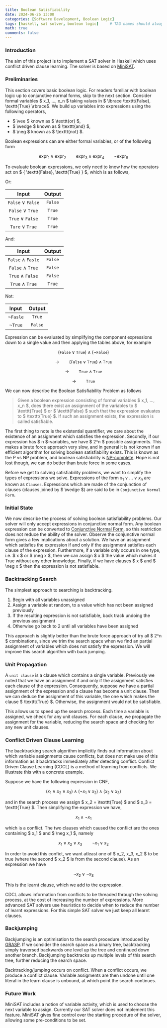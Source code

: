 ```yaml
---
title: Boolean Satisfiability
date: 2024-06-26 13:00
categories: [Software Development, Boolean Logic]
tags: [haskell, sat solver, boolean logic]     # TAG names should always be lowercase
math: true
comments: false
---
```


### **Introduction**

The aim of this project is to implement a SAT solver in Haskell which uses conflict driven clause learning.
The solver is based on [MiniSAT](https://minisat.se/MiniSat).

### **Preliminaries**

This section covers basic boolean logic.
For readers familiar with boolean logic up to conjunctive normal forms, skip to the next section.
Consider formal variables $ x_1, ..., x_n $ taking values in $ \lbrace \texttt{False}, \texttt{True} \rbrace$.
We build up variables into expressions using the following operators,

- $ \vee $ known as $ \texttt{or} $,
- $ \wedge $ known as $ \texttt{and} $,
- $ \neg $ known as $ \texttt{not} $.

Boolean expressions can are either formal variables, or of the following form

$$\text{expr}_1 \vee \text{expr}_2 \qquad \text{expr}_3 \wedge \text{expr}_4 \qquad \neg \text{expr}_5$$

To evaluate boolean expressions, we only need to know how the operators act on $ \{ \texttt{False}, \texttt{True} \} $, which is as follows,

Or:

| Input | Output |
| :---: | :---: |
| $\texttt{False} \vee \texttt{False}$ | $\texttt{False}$ |
| $\texttt{False} \vee \texttt{True}$ | $\texttt{True}$ |
| $\texttt{True} \vee \texttt{False}$ | $\texttt{True}$ |
| $\texttt{Ture} \vee \texttt{True}$ | $\texttt{True}$ |

And:

| Input | Output |
| :---: | :---: |
| $\texttt{False} \wedge \texttt{Fasle}$ | $\texttt{False}$ |
| $\texttt{False} \wedge \texttt{True}$ | $\texttt{False}$ |
| $\texttt{True} \wedge \texttt{False}$ | $\texttt{False}$ |
| $\texttt{True} \wedge \texttt{True}$ | $\texttt{True}$ |

Not:

| Input | Output |
| :---: | :---: |
| $\neg \texttt{Fasle}$ | $\texttt{True}$ |
| $\neg \texttt{True}$ | $\texttt{False}$ |

Expression can be evaluated by simplifying the component expressions down to a single value and then applying the tables above, for example

$$(\texttt{False} \vee \texttt{True}) \wedge (\neg \texttt{False})$$

$$\rightarrow \qquad (\texttt{False} \vee \texttt{True}) \wedge \texttt{True}$$

$$\rightarrow \qquad\texttt{True} \wedge \texttt{True}$$

$$\rightarrow \qquad\texttt{True}$$

We can now describe the Boolean Satisfiability Problem as follows

> Given a boolean expression consisting of formal variables $ x_1, ..., x_n $, does there exist an assignment of the variables to $ \texttt{True} $ or $ \texttt{False} $ such that the expression evaluates to $ \texttt{True} $. If such an assignment exists, the expression is called satisfiable.

The first thing to note is the existential quantifier, we care about the existence of an assignment which satisfies the expression.
Secondly, if our expression has $ n $-variables, we have $ 2^n $ possible assignments.
This makes a brute force approach very slow, and in general it is not known if an efficient algorithm for solving boolean satisfiability exists.
This is known as the P vs NP problem, and boolean satisfiability is [NP-complete](https://en.wikipedia.org/wiki/NP-completeness).
Hope is not lost though, we can do better than brute force in some cases.

Before we get to solving satisfiability problems, we want to simplify the types of expressions we solve.
Expressions of the form $x_1 \vee ... \vee x_n$ are known as `Clauses`.
Expressions which are made of the conjunction of clauses (clauses joined by $ \wedge $) are said to be in `Conjunctive Normal Form`.

### **Initial State**

We now describe the process of solving boolean satisfiability problems.
Our solver will only accept expressions in conjunctive normal form.
Any boolean expression can be converted to [Conjunctive Normal Form](https://en.wikipedia.org/wiki/Conjunctive_normal_form), so this restriction does not reduce the ability of the solver.
Observe the conjunctive normal form gives a few implications about a solution.
We have an assignment which satisfies the expression if and only if the assignment satisfies each clause of the expression.
Furthermore, if a variable only occurs in one type, i.e. $ x $ or $ \neg x $, then we can assign $ x $ the value which makes it True without any other knowledge.
Finally, if we have clauses $ x $ and $ \neg x $ then the expression is not satisfiable.

### **Backtracking Search**

The simplest approach to searching is backtracking.

1. Begin with all variables unassigned
2. Assign a variable at random, to a value which has not been assigned previously
3. If the resulting expression is not satisfiable, back track undoing the previous assignment
4. Otherwise go back to 2 until all variables have been assigned

This approach is slightly better than the brute force approach of try all $ 2^n $ combinations, since we trim the search space when we find an partial assignment of variables which does not satisfy the expression.
We will improve this search algorithm with back jumping.

### **Unit Propagation**

A `unit clause` is a clause which contains a single variable.
Previously we noted that we have an assignment if and only if the assignment satisfies each clause of the expression.
Consequently, suppose we have a partial assignment of the expression and a clause has become a unit clause.
Then we can deduce the assignment of this variable, the one which makes the clause $ \texttt{True} $.
Otherwise, the assignment would not be satisfiable.

This allows us to speed up the search process.
Each time a variable is assigned, we check for any unit clauses.
For each clause, we propagate the assignment for the variable, reducing the search space and checking for any new unit clauses.

### **Conflict Driven Clause Learning**

The backtracking search algorithm implicitly finds out information about which variable assignments cause conflicts, but does not make use of this information as it backtracks immediately after detecting conflict.
Conflict Driven Clause Learning (CDCL) is a method of learning from conflicts.
We illustrate this with a concrete example.

Suppose we have the following expression in CNF,

$$ (x_1 \vee x_2 \vee x_3) \wedge (\neg x_1 \vee x_2) \wedge (x_2 \vee x_3) $$

and in the search process we assign $ x_2 = \texttt{True} $ and $ x_3 = \texttt{True} $.
Then simplifying the expression we have,

$$ x_1 \wedge \neg x_1 $$

which is a conflict.
The two clauses which caused the conflict are the ones containing $ x_1 $ and $ \neg x_1 $, namely

$$ x_1 \vee x_2 \vee x_3 \qquad \neg x_1 \vee x_2 $$

In order to avoid this confict, we want atleast one of $ x_2, x_3, x_2 $ to be true (where the second $ x_2 $ is from the second clause).
As an expression we have

$$ \neg x_2 \vee \neg x_3 $$

This is the learnt clause, which we add to the expression.

CDCL allows information from conflicts to be threaded through the solving process, at the cost of increasing the number of expressions.
More advanced SAT solvers use heuristics to decide when to reduce the number of learnt expressions.
For this simple SAT solver we just keep all learnt clauses.

### **Backjumping**

Backjumping is an optimisation to the search procedure introduced by [GRASP](https://www.cs.cmu.edu/~emc/15-820A/reading/grasp_iccad96.pdf).
If we consider the search space as a binary tree, backtracking simply traversed backwards one level up the tree and continued down another branch.
Backjumping backtracks up multiple levels of this search tree, further reducing the search space.

Backtracking/jumping occurs on conflict.
When a conflict occurs, we produce a conflict clause.
Variable assigments are then undone until one literal in the learn clause is unbound, at which point the search continues.

### **Future Work**

MiniSAT includes a notion of variable activity, which is used to choose the next variable to assign.
Currently our SAT solver does not implement this feature.
MiniSAT gives fine control over the starting procedure of the solver, allowing some pre-conditions to be set.
